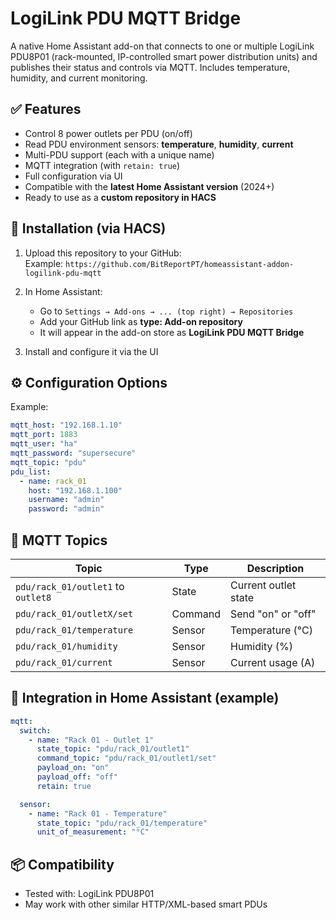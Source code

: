 # LogiLink PDU MQTT Bridge

A native Home Assistant add-on that connects to one or multiple LogiLink PDU8P01 (rack-mounted, IP-controlled smart power distribution units) and publishes their status and controls via MQTT. Includes temperature, humidity, and current monitoring.

## ✅ Features

- Control 8 power outlets per PDU (on/off)
- Read PDU environment sensors: **temperature**, **humidity**, **current**
- Multi-PDU support (each with a unique name)
- MQTT integration (with `retain: true`)
- Full configuration via UI
- Compatible with the **latest Home Assistant version** (2024+)
- Ready to use as a **custom repository in HACS**

## 🚀 Installation (via HACS)

1. Upload this repository to your GitHub:  
   Example: `https://github.com/BitReportPT/homeassistant-addon-logilink-pdu-mqtt`

2. In Home Assistant:
   - Go to `Settings → Add-ons → ... (top right) → Repositories`
   - Add your GitHub link as **type: Add-on repository**
   - It will appear in the add-on store as **LogiLink PDU MQTT Bridge**

3. Install and configure it via the UI

## ⚙️ Configuration Options

Example:

```yaml
mqtt_host: "192.168.1.10"
mqtt_port: 1883
mqtt_user: "ha"
mqtt_password: "supersecure"
mqtt_topic: "pdu"
pdu_list:
  - name: rack_01
    host: "192.168.1.100"
    username: "admin"
    password: "admin"
```

## 📡 MQTT Topics

| Topic                                | Type        | Description               |
|--------------------------------------|-------------|---------------------------|
| `pdu/rack_01/outlet1` to `outlet8`   | State       | Current outlet state      |
| `pdu/rack_01/outletX/set`            | Command     | Send "on" or "off"        |
| `pdu/rack_01/temperature`            | Sensor      | Temperature (°C)          |
| `pdu/rack_01/humidity`               | Sensor      | Humidity (%)              |
| `pdu/rack_01/current`                | Sensor      | Current usage (A)         |

## 🧩 Integration in Home Assistant (example)

```yaml
mqtt:
  switch:
    - name: "Rack 01 - Outlet 1"
      state_topic: "pdu/rack_01/outlet1"
      command_topic: "pdu/rack_01/outlet1/set"
      payload_on: "on"
      payload_off: "off"
      retain: true

  sensor:
    - name: "Rack 01 - Temperature"
      state_topic: "pdu/rack_01/temperature"
      unit_of_measurement: "°C"
```

## 📦 Compatibility

- Tested with: LogiLink PDU8P01
- May work with other similar HTTP/XML-based smart PDUs